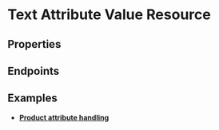 # Text Attribute Value Resource

## Properties

<ResourceProperties :resource="'text_attribute_value'" :lang="'en'"/>

## Endpoints

[//]: <> (GET ENDPOINT)
<ResourceEndpoint :resource="'text_attribute_value'" :endpoint="'get'" :lang="'en'">

<template v-slot:responseJSON>

<<< @/docs/fixtures/api/text_attribute_value/response/json/get_id.json

</template>

<template v-slot:responseXML>

<<< @/docs/fixtures/api/text_attribute_value/response/xml/get_id.xml

</template>

</ResourceEndpoint>

[//]: <> (GETCOLLECTION ENDPOINT)
<ResourceEndpoint :resource="'text_attribute_value'" :endpoint="'getCollection'" :lang="'en'">

<template v-slot:responseJSON>

<<< @/docs/fixtures/api/text_attribute_value/response/json/get_page.json

</template>

<template v-slot:responseXML>

<<< @/docs/fixtures/api/text_attribute_value/response/xml/get_page.xml

</template>

</ResourceEndpoint>

[//]: <> (POST ENDPOINT)
<ResourceEndpoint :resource="'text_attribute_value'" :endpoint="'post'" :lang="'en'">

<template v-slot:request>

<<< @/docs/fixtures/api/text_attribute_value/request/post.json

</template>

<template v-slot:responseJSON>

<<< @/docs/fixtures/api/text_attribute_value/response/json/get_id.json

</template>

<template v-slot:responseXML>

<<< @/docs/fixtures/api/text_attribute_value/response/xml/get_id.xml

</template>

</ResourceEndpoint>

[//]: <> (PUT ENDPOINT)
<ResourceEndpoint :resource="'text_attribute_value'" :endpoint="'put'" :lang="'en'">

<template v-slot:request>

<<< @/docs/fixtures/api/text_attribute_value/request/put.json

</template>

<template v-slot:responseJSON>

<<< @/docs/fixtures/api/text_attribute_value/response/json/get_id.json

</template>

<template v-slot:responseXML>

<<< @/docs/fixtures/api/text_attribute_value/response/xml/get_id.xml

</template>

</ResourceEndpoint>

[//]: <> (DELETE ENDPOINT)
<ResourceEndpoint :resource="'text_attribute_value'" :endpoint="'delete'" :lang="'en'"/>

## Examples
- [**Product attribute handling**](../development/api-examples/08_product_attribute_handling.md)
